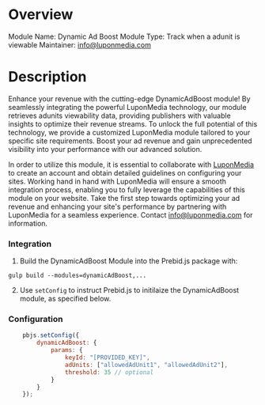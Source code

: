 # Overview

Module Name: Dynamic Ad Boost
Module Type: Track when a adunit is viewable
Maintainer: info@luponmedia.com

# Description

Enhance your revenue with the cutting-edge DynamicAdBoost module! By seamlessly integrating the powerful LuponMedia technology, our module retrieves adunits viewability data, providing publishers with valuable insights to optimize their revenue streams. To unlock the full potential of this technology, we provide a customized LuponMedia module tailored to your specific site requirements. Boost your ad revenue and gain unprecedented visibility into your performance with our advanced solution.

In order to utilize this module, it is essential to collaborate with [LuponMedia](https://www.luponmedia.com/) to create an account and obtain detailed guidelines on configuring your sites. Working hand in hand with LuponMedia will ensure a smooth integration process, enabling you to fully leverage the capabilities of this module on your website. Take the first step towards optimizing your ad revenue and enhancing your site's performance by partnering with LuponMedia for a seamless experience.
Contact info@luponmedia.com for information.

### Integration

1) Build the DynamicAdBoost Module into the Prebid.js package with:

```
gulp build --modules=dynamicAdBoost,...
```

2) Use `setConfig` to instruct Prebid.js to initilaize the DynamicAdBoost module, as specified below.

### Configuration

```javascript
	pbjs.setConfig({
        dynamicAdBoost: {
            params: {
                keyId: "[PROVIDED_KEY]",
                adUnits: ["allowedAdUnit1", "allowedAdUnit2"],
                threshold: 35 // optional
            }
        }
    });
```
